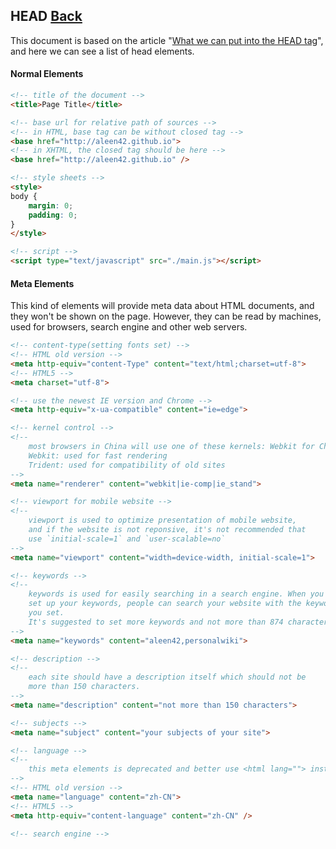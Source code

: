 ## HEAD [Back](./../HTML.md)

This document is based on the article "[What we can put into the HEAD tag](https://github.com/joshbuchea/HEAD)", and here we can see a list of head elements.

#### Normal Elements

```html
<!-- title of the document -->
<title>Page Title</title>

<!-- base url for relative path of sources -->
<!-- in HTML, base tag can be without closed tag -->
<base href="http://aleen42.github.io">
<!-- in XHTML, the closed tag should be here -->
<base href="http://aleen42.github.io" />

<!-- style sheets -->
<style>
body {
    margin: 0; 
    padding: 0;
}
</style>

<!-- script -->
<script type="text/javascript" src="./main.js"></script>
```

#### Meta Elements

This kind of elements will provide meta data about HTML documents, and they won't be shown on the page. However, they can be read by machines, used for browsers, search engine and other web servers.

```html
<!-- content-type(setting fonts set) -->
<!-- HTML old version -->
<meta http-equiv="content-Type" content="text/html;charset=utf-8">
<!-- HTML5 -->
<meta charset="utf-8">

<!-- use the newest IE version and Chrome -->
<meta http-equiv="x-ua-compatible" content="ie=edge">

<!-- kernel control -->
<!-- 
    most browsers in China will use one of these kernels: Webkit for Chrome or Trident for IE.
    Webkit: used for fast rendering
    Trident: used for compatibility of old sites
-->
<meta name="renderer" content="webkit|ie-comp|ie_stand">

<!-- viewport for mobile website -->
<!--
    viewport is used to optimize presentation of mobile website, 
    and if the website is not reponsive, it's not recommended that 
    use `initial-scale=1` and `user-scalable=no`
-->
<meta name="viewport" content="width=device-width, initial-scale=1">

<!-- keywords -->
<!--
    keywords is used for easily searching in a search engine. When you
    set up your keywords, people can search your website with the keywords
    you set.
    It's suggested to set more keywords and not more than 874 characters.
-->
<meta name="keywords" content="aleen42,personalwiki">

<!-- description -->
<!--
    each site should have a description itself which should not be
    more than 150 characters.
-->
<meta name="description" content="not more than 150 characters">

<!-- subjects -->
<meta name="subject" content="your subjects of your site">

<!-- language -->
<!-- 
    this meta elements is deprecated and better use <html lang=""> instead.
-->
<!-- HTML old version -->
<meta name="language" content="zh-CN">
<!-- HTML5 -->
<meta http-equiv="content-language" content="zh-CN" />

<!-- search engine -->
```
